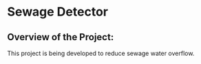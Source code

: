 # Sewage Detector
## Overview of the Project:
This project is being developed to reduce sewage water overflow.